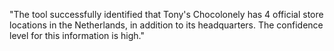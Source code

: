 "The tool successfully identified that Tony's Chocolonely has 4 official store locations in the Netherlands, in addition to its headquarters. The confidence level for this information is high."